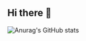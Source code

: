 ## Hi there 👋
![Anurag's GitHub stats](https://github-readme-stats.vercel.app/api?username=Y-xiaoyang&show_icons=true&theme=merko)

<!--
**Y-xiaoyang/Y-xiaoyang** is a ✨ _special_ ✨ repository because its `README.md` (this file) appears on your GitHub profile.

Here are some ideas to get you started:

- 🔭 I’m currently working on ...
- 🌱 I’m currently learning ...
- 👯 I’m looking to collaborate on ...
- 🤔 I’m looking for help with ...
- 💬 Ask me about ...
- 📫 How to reach me: ...
- 😄 Pronouns: ...
- ⚡ Fun fact: ...
-->
